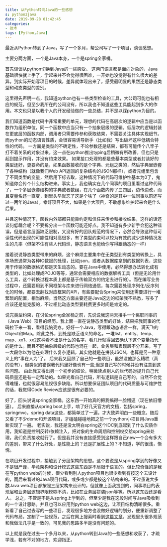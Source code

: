 ```yaml
---
title: 从Python转向Java的一些感想
s: python2java
date: 2019-09-28 01:42:45
categories: 
- 技术
tags: [Python,Java]
---
```

最近从Python转到了Java，写了一个多月，帮公司写了一个项目，谈谈感想。
<!--more-->
主要分两方面，一个是Java本身，一个是spring全家桶。

首先谈谈从python切换到Java的一些感受。
这两门语言都是面向对象的，Java基础很快就上手了，学起来并不会觉得很困难，一开始也没觉得有什么很大的差异。到实际开始写项目的时候，差异就体现出来了，感受最明显的果然还是静态类型和动态类型的差别。

这里得先声明一点，我知道python也有一些类型检查的工具，大公司可能也有相应的规范，但至少我所在的公司没有，所以我也不知道这些工具能起到多大的作用。本文也只是以我个人的开发经验做的一些总结，并不是以踩python为目的。

我们知道函数是代码中非常重要的单元，理想的代码在高层次的逻辑中应当是以函数作为组织单位，同一个函数中应当只有一个抽象层级的逻辑。低层次的逻辑封装在更底层的函数内部，调用者只需要传参和获取结果，不需要关注具体实现细节。
而python的动态语言性质，会很容易诱导新手（比如我）写出破坏这种低耦合特性的代码。
一方面是类型的不确定性，不论参数还是结果，都有可能传个八竿子打不着关系的对象过来。这一点在python推出typing后稍微有所改善，但也只是起到提示作用，并没有约束效果。
如果接口处理的都是些基本类型或者封装好的类型还好，更要命的是，如果函数接收的是个字典、元组之类的，然后字典里嵌套了各种结构（就像我们Web API返回的复杂结构的JSON那样），或者元组里包含了不同类型的变量，然后用下标去取，这种情况下的代码可维护性基本为0了，鬼知道你会传个什么结构进来。事实上，我也确实在几个同事的项目里看过这种代码了，一个多层嵌套结构的字典或者数组，在几个函数内传了三四层，边传边改，而且变量名还一直变，到里头早就忘了这是个啥了（神奇的是其中一位同事以前还写过一两年的Java），幸好项目不大，如果是个大项目，不敢想象维护起来会是什么后果。

并且这种情况下，函数内外部都只能靠约定和信任来传参和接收结果，这样的话还谈何低耦合呢？不要拆分出一个函数可能还好点。我不知道有多少新手会犯这种错误，但是语言层面缺乏限制，又没有好的团队规范的情况下，必然会导致这种低可读性代码出现的可能性相对高很多，有了类型约束可以较为有效的减少这种情况发生的几率（但架不住有些人代码烂，静态语言也能给你写得跟动态的一样）

接着说说静态类型带来的麻烦，这个麻烦主要集中在无类型到有类型的转换上，具体场景通常为各种IO数据的处理，比如json，或者从数据库拿到的数据列表，这些用于传输的数据格式都是天生动态的。要在Java中使用，必然得想办法转化成有类型的，比如处理成POJO等等，通常会需要相应的数据解析工具（但是无论用什么工具，这个转换过程本质上都是基于传输双方的约定去进行的）。而在编写业务过程中，还需要用到不同框架与库来进行网络通信，每次需要处理序列化/反序列化的时候，都要去翻找对应框架的API，有些要配合Spring来使用还需要进行一堆繁琐的配置，相当麻烦。当然这方面主要还是Java这边的框架我不熟悉，写多了应该还是能克服的，不过相比动态类型要耗费更多时间是肯定的。

说完类型约束，在讨论spring全家桶之前，先说说我这两天接手一个离职同事的（Java Web）项目的经历。我上面一直在说静态类型的好处，结果把我同事的代码拉下来一看，看得我脑壳疼。好好一个Java，写得跟动态语言一样，满天飞的Object和Map。除此之外，到处是缺乏语义的命名，一堆list、entity、temp、map、xx1、xx2这种看不出是什么的名字，看几行就得回去确认下这个变量指代的是什么。而且不同抽象层级的代码也混在一起，业务层和表现层不分开来，写了一大段你以为他在处理什么复杂逻辑，其实他就是在拼装JSON。也算是另一种意义上的“事在人为”了。
后来我又回顾了自己的一些项目，虽然没他那么糟糕（真的没有），但类似的错误我代码里好像也有一些,但是自己写的时候并没有注意到这些问题。
由此我又得出另一个初步的结论，稍微读点别人的烂代码对提升自己代码质量还是有一定帮助的。如果光看自己代码，所有逻辑是自己写的，自然不会觉得难懂，也就很容易忽视很多缺陷。所以想要保证团队项目的代码质量与可维护性的话，我觉得Code Review应该是很有必要的。

好了，回头说说spring全家桶。这东西一开始真的把我搞得一脸懵逼（现在依旧懵逼）。
后来直接从spring boot上手，啃了好几天官方的文档，包括spring，springmvc，spring data这些，都简单过了一遍，才大致弄明白一些概念。随后又看了不少demo和开源项目，才磕磕碰碰地把之前一个python小项目用Java重新实现了一遍。
老实说，我还是没太明白spring这个IOC到底起到了什么实质作用，我知道是控制反转/依赖注入，把对象的生命周期和控制权交给spring来处理，我们负责接收就行了。但是我并没有直接感受到这样跟自己new一个会有多大的差别，带来了什么好处，是性能上的？还是扩展性上的？不知道，学的很浅，惭愧。

在项目开发过程中，接触到了分层架构的思想。这个要说是从spring学到的好像又不是很严谨，毕竟架构和设计模式这些东西是不局限于语言的。但比较奇怪的是我在写python web的时候，很少看到别人python项目也很少看到有按这个去设计的，而后来看过的Java项目代码，或多或少都是按这个结构来的。不过虽说大多数Java web项目都按照三层架构来设计的，但就像上面我提到的，同事项目的表现层和业务层逻辑界限模糊不清，比如在业务层拼装json等等。所以这东西还是看人。
总之，不管是不是从spring上学到的，但至少是我在这段时间写Java吸收到的一个设计思路。并且也可以应用到python web这边，让项目结构清晰很多。重新看了自己过去写的一些项目，发现很多地方也没做好逻辑的划分，便重新调整了代码布局，定制了一些规范，之后在网上搜索时看到[这篇文章](https://zhuanlan.zhihu.com/p/28717374)，发现里头很多规范和我做法几乎是一致的，可见我的思路多半是没有问题的。

以上就是我在过去一个多月以来，从python转到Java的一些感想和收获了，才疏学浅，若有不对的地方，欢迎指正。
